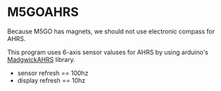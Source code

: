 # M5GOAHRS
Because M5GO has magnets, we should not use electronic compass for AHRS.

This program uses 6-axis sensor valuses for AHRS by using arduino's [MadgwickAHRS](https://github.com/arduino-libraries/MadgwickAHRS) library.


- sensor refresh  == 100hz
- display refresh == 10hz
